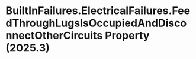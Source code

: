 # BuiltInFailures.ElectricalFailures.FeedThroughLugsIsOccupiedAndDisconnectOtherCircuits Property (2025.3)

﻿